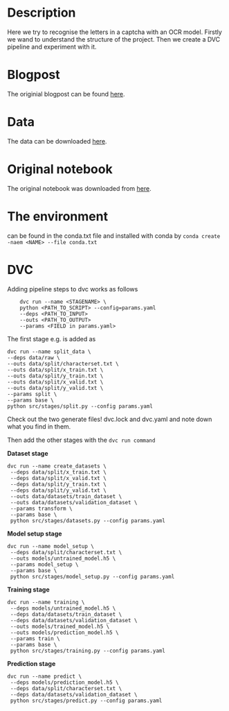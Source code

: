 # Description

Here we try to recognise the letters in a captcha with an OCR model.
Firstly we wand to understand the structure of the project. Then we
create a DVC pipeline and experiment with it.


# Blogpost

The originial blogpost can be found [here](https://blog.jaysinha.me/train-your-first-neural-network-for-optical-character-recognition/).

# Data

The data can be downloaded [here](https://www.kaggle.com/datasets/fournierp/captcha-version-2-images?resource=download).

# Original notebook

The original notebook was downloaded from [here](https://www.kaggle.com/code/razor08/ocr-for-captchas/notebook).


# The environment

can be found in the conda.txt file and installed with conda by ```conda create -naem <NAME> --file conda.txt```


# DVC

Adding pipeline steps to dvc works as follows

```
    dvc run --name <STAGENAME> \
    python <PATH_TO_SCRIPT> --config=params.yaml
    --deps <PATH_TO_INPUT>
    --outs <PATH_TO_OUTPUT>
    --params <FIELD in params.yaml>

```

The first stage e.g. is added as

```
dvc run --name split_data \
--deps data/raw \
--outs data/split/characterset.txt \
--outs data/split/x_train.txt \
--outs data/split/y_train.txt \
--outs data/split/x_valid.txt \
--outs data/split/y_valid.txt \
--params split \
--params base \
python src/stages/split.py --config params.yaml
```

Check out the two generate files! dvc.lock and dvc.yaml and note down what you find
in them.


Then add the other stages with the ```dvc run command```

**Dataset stage**

```
dvc run --name create_datasets \
 --deps data/split/x_train.txt \
 --deps data/split/x_valid.txt \
 --deps data/split/y_train.txt \
 --deps data/split/y_valid.txt \
 --outs data/datasets/train_dataset \
 --outs data/datasets/validation_dataset \
 --params transform \
 --params base \
 python src/stages/datasets.py --config params.yaml
```


**Model setup stage**

```
dvc run --name model_setup \
 --deps data/split/characterset.txt \
 --outs models/untrained_model.h5 \
 --params model_setup \
 --params base \
 python src/stages/model_setup.py --config params.yaml
```


**Training stage**

```
dvc run --name training \
 --deps models/untrained_model.h5 \
 --deps data/datasets/train_dataset \
 --deps data/datasets/validation_dataset \
 --outs models/trained_model.h5 \
 --outs models/prediction_model.h5 \
 --params train \
 --params base \
 python src/stages/training.py --config params.yaml
```


**Prediction stage**

```
dvc run --name predict \
 --deps models/prediction_model.h5 \
 --deps data/split/characterset.txt \
 --deps data/datasets/validation_dataset \
 python src/stages/predict.py --config params.yaml
```